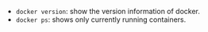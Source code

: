 - `docker version`: show the version information of docker.
- `docker ps`: shows only currently running containers.

